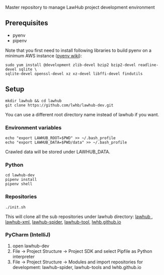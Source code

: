 Master repository to manage LawHub project development environment

## Prerequisites
* pyenv
* pipenv

Note that you first need to install following libraries to build pyenv on a minimum AWS instance ([pyenv wiki](https://github.com/pyenv/pyenv/wiki/common-build-problems])):
```
sudo yum install @development zlib-devel bzip2 bzip2-devel readline-devel sqlite \
sqlite-devel openssl-devel xz xz-devel libffi-devel findutils
```

## Setup
```
mkdir lawhub && cd lawhub
git clone https://github.com/lwhb/lawhub-dev.git
```
You can use a different root directory name instead of lawhub if you want.

### Environment variables
```
echo "export LAWHUB_ROOT=$PWD" >> ~/.bash_profile
echo "export LAWHUB_DATA=$PWD/data" >> ~/.bash_profile
```
Crawled data will be stored under LAWHUB_DATA.

### Python
```
cd lawhub-dev
pipenv install 
pipenv shell
```

### Repositories
```
./init.sh
```
This will clone all the sub repositories under lawhub directory: [lawhub
](https://github.com/lwhb/lawhub), [lawhub-xml](https://github.com/lwhb/lawhub-xml), [lawhub-spider](https://github.com/lwhb/lawhub-spider), [lawhub-tool](https://github.com/lwhb/lawhub-tool), [lwhb.github.io](https://github.com/lwhb/lwhb.github.io)

### PyCharm (IntelliJ)
1. open lawhub-dev
1. File -> Project Structure -> Project SDK and select Pipfile as Python interpreter
1. File -> Project Structure -> Modules and import repositories for development: lawhub-spider, lawhub-tools and lwhb.github.io